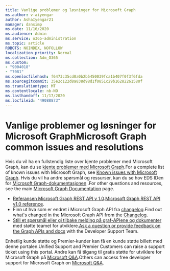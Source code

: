 ```yaml
---
title: Vanlige problemer og løsninger for Microsoft Graph
ms.author: v-aiyengar
author: AshaIyengar21
manager: dansimp
ms.date: 11/16/2020
ms.audience: Admin
ms.service: o365-administration
ms.topic: article
ROBOTS: NOINDEX, NOFOLLOW
localization_priority: Normal
ms.collection: Adm_O365
ms.custom:
- "9004018"
- "7081"
ms.openlocfilehash: f6473c35cd0a0b2b5450039fca1b407f0f3f6fda
ms.sourcegitcommit: 35e2c122d8a838d98d1f0851c29b16282261580f
ms.translationtype: MT
ms.contentlocale: nb-NO
ms.lasthandoff: 11/17/2020
ms.locfileid: "49088873"
---
```

# <a name="microsoft-graph-common-issues-and-resolutions"></a><span data-ttu-id="05b64-102">Vanlige problemer og løsninger for Microsoft Graph</span><span class="sxs-lookup"><span data-stu-id="05b64-102">Microsoft Graph common issues and resolutions</span></span>

<span data-ttu-id="05b64-103">Hvis du vil ha en fullstendig liste over kjente problemer med Microsoft Graph, kan du se [kjente problemer med Microsoft Graph](https://docs.microsoft.com/graph/known-issues).</span><span class="sxs-lookup"><span data-stu-id="05b64-103">For a complete list of known issues with Microsoft Graph, see [Known issues with Microsoft Graph](https://docs.microsoft.com/graph/known-issues).</span></span> <span data-ttu-id="05b64-104">Hvis du vil ha andre spørsmål og ressurser, kan du se hov EDS IDen for [Microsoft Graph-dokumentasjonen](https://docs.microsoft.com/graph/) .</span><span class="sxs-lookup"><span data-stu-id="05b64-104">For other questions and resources, see the main [Microsoft Graph Documentation](https://docs.microsoft.com/graph/) page.</span></span>

- <span data-ttu-id="05b64-105">[Referansen Microsoft Graph REST API v 1.0](https://docs.microsoft.com/graph/api/overview?toc=.%2Fref%2Ftoc.json&view=graph-rest-1.0).</span><span class="sxs-lookup"><span data-stu-id="05b64-105">[Microsoft Graph REST API v1.0 reference](https://docs.microsoft.com/graph/api/overview?toc=.%2Fref%2Ftoc.json&view=graph-rest-1.0).</span></span>
- <span data-ttu-id="05b64-106">Finn ut hva som er endret i Microsoft Graph API fra [changelog](https://docs.microsoft.com/graph/changelog).</span><span class="sxs-lookup"><span data-stu-id="05b64-106">Find out what's changed in the Microsoft Graph API from the [Changelog](https://docs.microsoft.com/graph/changelog).</span></span> 
- <span data-ttu-id="05b64-107">[Still et spørsmål eller gi tilbake melding på graf-APIene og dokumenter](https://aka.ms/GraphDeveloperSupport) med støtte teamet for utviklere.</span><span class="sxs-lookup"><span data-stu-id="05b64-107">[Ask a question or provide feedback on the Graph APIs and docs](https://aka.ms/GraphDeveloperSupport) with the Developer Support Team.</span></span>

<span data-ttu-id="05b64-108">Enhetlig kunde støtte og Premier-kunder kan få en kunde støtte billett med denne portalen.</span><span class="sxs-lookup"><span data-stu-id="05b64-108">Unified Support and Premier Customers can raise a support ticket using this portal.</span></span> <span data-ttu-id="05b64-109">Andre kan få tilgang til gratis støtte for utviklere for Microsoft Graph på [Microsoft Q&A](https://aka.ms/AskGraph).</span><span class="sxs-lookup"><span data-stu-id="05b64-109">Others can access free developer support for Microsoft Graph on [Microsoft Q&A](https://aka.ms/AskGraph).</span></span>
